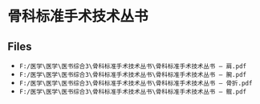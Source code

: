 # 骨科标准手术技术丛书

## Files

- `F:/医学\医学\医书综合3\骨科标准手术技术丛书\骨科标准手术技术丛书 — 肩.pdf`
- `F:/医学\医学\医书综合3\骨科标准手术技术丛书\骨科标准手术技术丛书 — 腕.pdf`
- `F:/医学\医学\医书综合3\骨科标准手术技术丛书\骨科标准手术技术丛书 — 骨折.pdf`
- `F:/医学\医学\医书综合3\骨科标准手术技术丛书\骨科标准手术技术丛书 — 髋.pdf`
